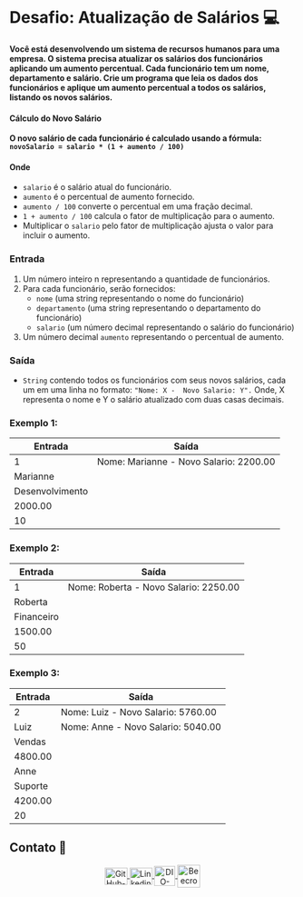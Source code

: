 # Desafio: Atualização de Salários 💻

**Você está desenvolvendo um sistema de recursos humanos para uma empresa. O sistema precisa atualizar os salários dos funcionários aplicando um aumento percentual. Cada funcionário tem um nome, departamento e salário. Crie um programa que leia os dados dos funcionários e aplique um aumento percentual a todos os salários, listando os novos salários.**

#### Cálculo do Novo Salário

**O novo salário de cada funcionário é calculado usando a fórmula: `novoSalario = salario * (1 + aumento / 100)`**

#### Onde

- `salario` é o salário atual do funcionário.
- `aumento` é o percentual de aumento fornecido.
- `aumento / 100` converte o percentual em uma fração decimal.
- `1 + aumento / 100` calcula o fator de multiplicação para o aumento.
- Multiplicar o `salario` pelo fator de multiplicação ajusta o valor para incluir o aumento.

### Entrada

1. Um número inteiro n representando a quantidade de funcionários.
2. Para cada funcionário, serão fornecidos:
   - `nome` (uma string representando o nome do funcionário)
   - `departamento` (uma string representando o departamento do funcionário)
   - `salario` (um número decimal representando o salário do funcionário)
3. Um número decimal `aumento` representando o percentual de aumento.

### Saída

- `String` contendo todos os funcionários com seus novos salários, cada um em uma linha no formato: `"Nome: X -  Novo Salario: Y".` Onde, X representa o nome e Y o salário atualizado com duas casas decimais.

### **Exemplo 1:**

|    **Entrada**    |              **Saída**                 |
| ----------------- | -------------------------------------- |
| 1                 | Nome: Marianne - Novo Salario: 2200.00 |
| Marianne          |                                        |
| Desenvolvimento   |                                        |
| 2000.00           |                                        |
| 10                |                                        |

### **Exemplo 2:**

|    **Entrada**    |             **Saída**                 |
| ----------------- | ------------------------------------- |
| 1                 | Nome: Roberta - Novo Salario: 2250.00 |
| Roberta           |                                       |
| Financeiro        |                                       |
| 1500.00           |                                       |
| 50                |                                       |

### **Exemplo 3:**

|    **Entrada**    |              **Saída**             |
| ----------------- | ---------------------------------- |
| 2                 | Nome: Luiz - Novo Salario: 5760.00 |
| Luiz              | Nome: Anne - Novo Salario: 5040.00 |
| Vendas            |                                    |
| 4800.00           |                                    |
| Anne              |                                    |
| Suporte           |                                    |
| 4200.00           |                                    |
| 20                |                                    |

## Contato 📱

<div align="center">
    <a href="https://github.com/vicentejluz" target="blank"><img align="center" src="https://github.com/rahuldkjain/github-profile-readme-generator/blob/master/src/images/icons/Social/github.svg" alt="GitHub-vicentejluz" height="30" width="40" />
    </a>
    <a href="https://www.linkedin.com/in/vicentejluz" target="blank"><img align="center" src="https://raw.githubusercontent.com/rahuldkjain/github-profile-readme-generator/master/src/images/icons/Social/linked-in-alt.svg" alt="Linkedin-vicentejluz" height="30" width="40" />
    </a>  
    <a href="https://web.dio.me/users/vicentejluz" target="_blank"><img align="center" src="https://web.dio.me/favicon/favicon-32x32.png" alt="DIO-Vicente-Luz" height="35" width="37" />
    </a>
    <a href="https://www.beecrowd.com.br/judge/pt/profile/374484" target="blank"><img align="center" src="https://www.beecrowd.com.br/judge/favicon.ico?1635097036" alt="Beecrowd-Vicente-Luz" height="40" width="40" />
    </a>
  <br>
</div>
